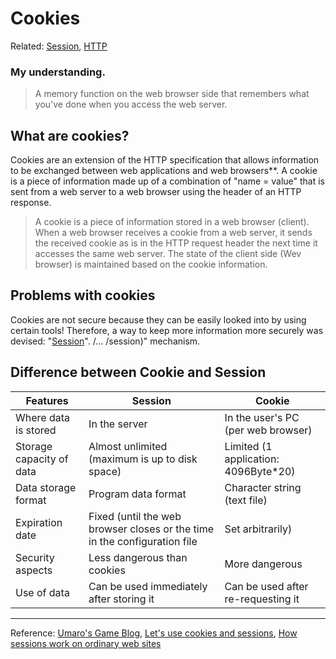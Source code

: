 # Cookies
Related: [Session](../../S/Session), [HTTP](../../../front-end-tips/1.internet/WhatisHTTP)

### My understanding.
> A memory function on the web browser side that remembers what you've done when you access the web server.

## What are cookies?
Cookies are an extension of the HTTP specification that allows information to be exchanged between web applications and web browsers**.
A cookie is a piece of information made up of a combination of "name = value" that is sent from a web server to a web browser using the header of an HTTP response.
> A cookie is a piece of information stored in a web browser (client).
When a web browser receives a cookie from a web server, it sends the received cookie as is in the HTTP request header the next time it accesses the same web server.
> The state of the client side (Wev browser) is maintained based on the cookie information.
## Problems with cookies
Cookies are not secure because they can be easily looked into by using certain tools!
Therefore, a way to keep more information more securely was devised: "[Session](...)". /... /session)" mechanism.

## Difference between Cookie and Session
| Features | Session | Cookie |
| --- | --- | --- |
| Where data is stored | In the server | In the user's PC (per web browser) |
| Storage capacity of data | Almost unlimited (maximum is up to disk space) | Limited (1 application: 4096Byte*20)
| Data storage format | Program data format | Character string (text file) |
| Expiration date | Fixed (until the web browser closes or the time in the configuration file | Set arbitrarily) |
| Security aspects | Less dangerous than cookies | More dangerous |
| Use of data | Can be used immediately after storing it | Can be used after re-requesting it |

***

Reference: [Umaro's Game Blog](https://umaroidblog.com/webtechnology1),
[Let's use cookies and sessions](https://kanda-it-school-kensyu.com/php-basic-contents/pb_ch11/pb_1103/),
[How sessions work on ordinary web sites](https://blog.kozakana.net/2017/08/about_web_session/)